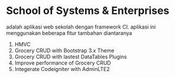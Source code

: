 # School of Systems & Enterprises
adalah aplikasi web sekolah dengan framework CI.
aplikasi ini menggunakan beberapa fitur tambahan diantaranya <br />
1.  HMVC <br />
2.  Grocery CRUD with Bootstrap 3.x Theme <br />
3.  Grocery CRUD with lastest DataTables Plugins <br />
4.  Improve performance of Grocery CRUD <br />
5.  Integerate Codeigniter with AdminLTE2 <br />

